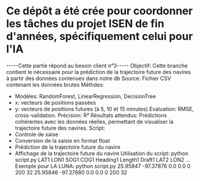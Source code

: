 # Ce dépôt a été crée pour coordonner les tâches du projet ISEN de fin d'années, spécifiquement celui pour l'IA

-----Cette partie répond au besoin client n°3-----
Objectif: Cette branche contient le nécessaire pour la prédiction de la trajectoire future des navires à partir des données contenues dans notre db
Source: Fichier CSV contenant les données brutes
Méthdes:
- Modèles: RandomForest, LinearRegression, DecisionTree
- x: vecteurs de positions passées
- y: vecteurs de positions futures (à 5, 10 et 15 minutes)
Evaluation: RMSE, cross-validation.
Précision: R²
Résultats attendus: Prédictions cohérentes avec les données réelles, permettant de visualiser la trajectoire future des navires.
Script:
 - Controle de saise
 - Conversion de la saisie en format float
  - Prédiction de la trajectoire future du navire
  - Affichage de la trajectoire future du navire
Utilisation du script:
python script.py LAT1 LON1 SOG1 COG1 Heading1 Length1 Draft1 LAT2 LON2 ...
Exemple pour LA LUNA:
python script.py 25.95847 -97.37876  0.0  0.0 0 200 32 25.95846 -97.37880  0.0  0.0 0 200 32
